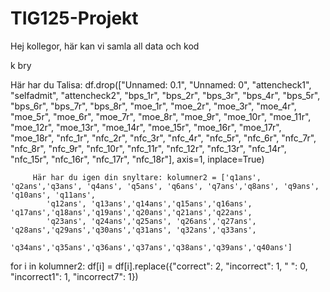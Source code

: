 # TIG125-Projekt
Hej kollegor, här kan vi samla all data och kod

k bry

Här har du Talisa: 
df.drop(["Unnamed: 0.1", "Unnamed: 0", "attencheck1", "selfadmit", "attencheck2",
         "bps_1r", "bps_2r", "bps_3r", "bps_4r", "bps_5r", "bps_6r", "bps_7r", "bps_8r",
         "moe_1r", "moe_2r", "moe_3r", "moe_4r", "moe_5r", "moe_6r", "moe_7r", 
         "moe_8r", "moe_9r", "moe_10r", "moe_11r", "moe_12r", "moe_13r", "moe_14r",
         "moe_15r", "moe_16r", "moe_17r", "moe_18r", "nfc_1r", "nfc_2r", "nfc_3r",
         "nfc_4r", "nfc_5r", "nfc_6r", "nfc_7r", "nfc_8r", "nfc_9r", "nfc_10r",
         "nfc_11r", "nfc_12r", "nfc_13r", "nfc_14r", "nfc_15r", "nfc_16r",
         "nfc_17r", "nfc_18r"], axis=1, inplace=True)

         Här har du igen din snyltare: kolumner2 = ['q1ans', 'q2ans','q3ans', 'q4ans', 'q5ans', 'q6ans', 'q7ans','q8ans', 'q9ans', 'q10ans', 'q11ans',
            'q12ans', 'q13ans','q14ans','q15ans','q16ans', 'q17ans','q18ans','q19ans','q20ans','q21ans','q22ans',
            'q23ans', 'q24ans','q25ans', 'q26ans','q27ans', 'q28ans','q29ans','q30ans','q31ans', 'q32ans','q33ans',
            'q34ans','q35ans','q36ans','q37ans','q38ans','q39ans','q40ans']
for i in kolumner2:
    df[i] = df[i].replace({"correct": 2, "incorrect": 1, " ": 0, "incorrect1": 1, "incorrect7": 1})
